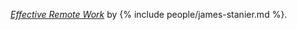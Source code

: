 *[Effective Remote Work](https://www.goodreads.com/book/show/59425223-effective-remote-work-for-yourself-your-team-and-your-company)* by {% include people/james-stanier.md %}.